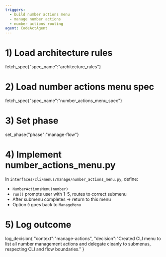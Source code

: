 ```yaml
---
triggers:
  - build number actions menu
  - manage number actions
  - number actions routing
agent: CodeActAgent
---
```


# 1) Load architecture rules
fetch_spec{"spec_name":"architecture_rules"}

# 2) Load number actions menu spec
fetch_spec{"spec_name":"number_actions_menu_spec"}

# 3) Set phase
set_phase{"phase":"manage-flow"}

# 4) Implement number_actions_menu.py
In `interfaces/cli/menus/manage/number_actions_menu.py`, define:
- `NumberActionsMenu(number)`
- `run()` prompts user with 1–5, routes to correct submenu
- After submenu completes → return to this menu
- Option `0` goes back to `ManageMenu`

# 5) Log outcome
log_decision{
  "context":"manage-actions",
  "decision":"Created CLI menu to list all number management actions and delegate cleanly to submenus, respecting CLI and flow boundaries."
}

